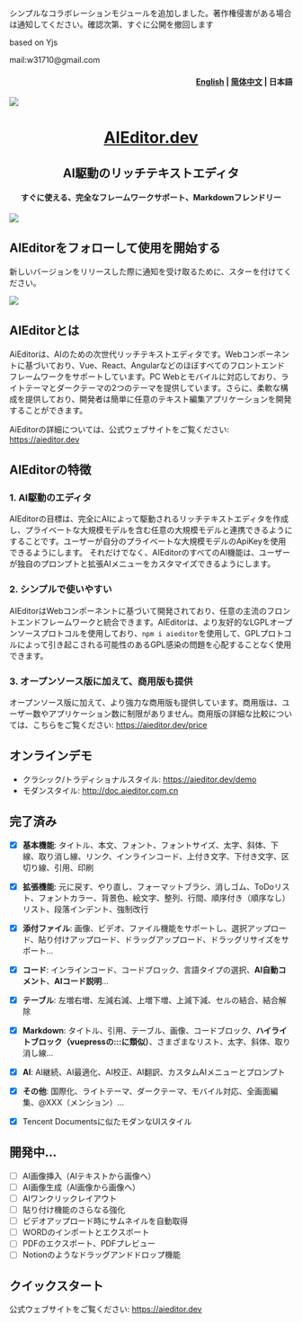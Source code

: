 <p>シンプルなコラボレーションモジュールを追加しました。著作権侵害がある場合は通知してください。確認次第、すぐに公開を撤回します</p>
<p>based on Yjs</p>
<p>mail:w31710@gmail.com</p>
<h4 align="right"> <a href="./readme.md">English</a> | <a href="./readme.zh.md">简体中文</a> | <strong>日本語</strong></h4>

![](./docs/assets/image/readme-banner.png)



<h1 align="center"><a href="https://aieditor.dev" target="_blank">AIEditor.dev</a></h1>
<h2 align="center">AI駆動のリッチテキストエディタ</h2>
<h4 align="center">すぐに使える、完全なフレームワークサポート、Markdownフレンドリー</h4>


![](./docs/assets/image/index-banner.png)


## AIEditorをフォローして使用を開始する

新しいバージョンをリリースした際に通知を受け取るために、スターを付けてください。

![](./docs/assets/image/star.gif)


## AIEditorとは

AiEditorは、AIのための次世代リッチテキストエディタです。Webコンポーネントに基づいており、Vue、React、Angularなどのほぼすべてのフロントエンドフレームワークをサポートしています。PC Webとモバイルに対応しており、ライトテーマとダークテーマの2つのテーマを提供しています。さらに、柔軟な構成を提供しており、開発者は簡単に任意のテキスト編集アプリケーションを開発することができます。

AiEditorの詳細については、公式ウェブサイトをご覧ください: https://aieditor.dev


## AIEditorの特徴

### 1. AI駆動のエディタ
AIEditorの目標は、完全にAIによって駆動されるリッチテキストエディタを作成し、プライベートな大規模モデルを含む任意の大規模モデルと連携できるようにすることです。ユーザーが自分のプライベートな大規模モデルのApiKeyを使用できるようにします。
それだけでなく、AIEditorのすべてのAI機能は、ユーザーが独自のプロンプトと拡張AIメニューをカスタマイズできるようにします。

### 2. シンプルで使いやすい

AIEditorはWebコンポーネントに基づいて開発されており、任意の主流のフロントエンドフレームワークと統合できます。AIEditorは、より友好的なLGPLオープンソースプロトコルを使用しており、`npm i aieditor`を使用して、GPLプロトコルによって引き起こされる可能性のあるGPL感染の問題を心配することなく使用できます。

### 3. オープンソース版に加えて、商用版も提供
オープンソース版に加えて、より強力な商用版も提供しています。商用版は、ユーザー数やアプリケーション数に制限がありません。商用版の詳細な比較については、こちらをご覧ください: https://aieditor.dev/price


## オンラインデモ

- クラシック/トラディショナルスタイル: https://aieditor.dev/demo
- モダンスタイル: http://doc.aieditor.com.cn


## 完了済み

- [x] **基本機能**: タイトル、本文、フォント、フォントサイズ、太字、斜体、下線、取り消し線、リンク、インラインコード、上付き文字、下付き文字、区切り線、引用、印刷
- [x] **拡張機能**: 元に戻す、やり直し、フォーマットブラシ、消しゴム、ToDoリスト、フォントカラー、背景色、絵文字、整列、行間、順序付き（順序なし）リスト、段落インデント、強制改行
- [x] **添付ファイル**: 画像、ビデオ、ファイル機能をサポートし、選択アップロード、貼り付けアップロード、ドラッグアップロード、ドラッグリサイズをサポート...
- [x] **コード**: インラインコード、コードブロック、言語タイプの選択、**AI自動コメント**、**AIコード説明**...
- [x] **テーブル**: 左増右増、左減右減、上増下増、上減下減、セルの結合、結合解除
- [x] **Markdown**: タイトル、引用、テーブル、画像、コードブロック、**ハイライトブロック（vuepressの:::に類似）**、さまざまなリスト、太字、斜体、取り消し線...
- [x] **AI**: AI継続、AI最適化、AI校正、AI翻訳、カスタムAIメニューとプロンプト
- [x] **その他**: 国際化、ライトテーマ、ダークテーマ、モバイル対応、全画面編集、@XXX（メンション）...
- [x] Tencent Documentsに似たモダンなUIスタイル


## 開発中...

- [ ] AI画像挿入（AIテキストから画像へ）
- [ ] AI画像生成（AI画像から画像へ）
- [ ] AIワンクリックレイアウト
- [ ] 貼り付け機能のさらなる強化
- [ ] ビデオアップロード時にサムネイルを自動取得
- [ ] WORDのインポートとエクスポート
- [ ] PDFのエクスポート、PDFプレビュー
- [ ] Notionのようなドラッグアンドドロップ機能

## クイックスタート

公式ウェブサイトをご覧ください: https://aieditor.dev
